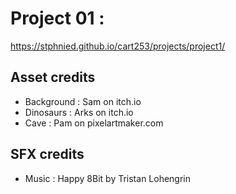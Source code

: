 # Project 01 :

https://stphnied.github.io/cart253/projects/project1/
<!-- Credits -->
## Asset credits
- Background : Sam on itch.io
- Dinosaurs : Arks on itch.io
- Cave : Pam on pixelartmaker.com

## SFX credits
- Music : Happy 8Bit by Tristan Lohengrin